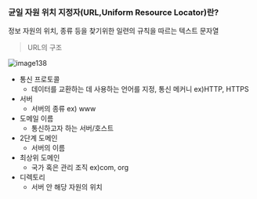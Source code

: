 ### 균일 자원 위치 지정자(URL,Uniform Resource Locator)란?

정보 자원의 위치, 종류 등을 찾기위한 일련의 규칙을 따르는 텍스트 문자열

> URL의 구조

![image138](https://github.com/user-attachments/assets/c4104d3d-19e8-4ef5-bd08-39bfa9ffc3d1)
- 통신 프로토콜
    - 데이터를 교환하는 데 사용하는 언어를 지정, 통신 메커니 ex)HTTP, HTTPS
- 서버
    - 서버의 종류 ex) www
- 도메일 이름
    - 통신하고자 하는 서버/호스트
- 2단계 도메인
    - 서버의 이름
- 최상위 도메인
    - 국가 혹은 관리 조직 ex)com, org
- 디렉토리
    - 서버 안 해당 자원의 위치